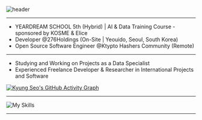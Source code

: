![header](https://capsule-render.vercel.app/api?type=rounded&theme=merko&text=Hello!%20😉%20I'm%20Kyung%20Seo!&fontSize=40&height=100&)


---
- YEARDREAM SCHOOL 5th (Hybrid) | AI & Data Training Course - sponsored by KOSME & Elice <br/>
- Developer @276Holdings (On-Site | Yeouido, Seoul, South Korea) <br/>
- Open Source Software Engineer @Ktypto Hashers Community (Remote) 
---
- Studying and Working on Projects as a Data Specialist <br/>
- Experienced Freelance Developer & Researcher in International Projects and Software 

[![Kyung Seo's GitHub Activity Graph](https://github-readme-activity-graph.vercel.app/graph?username=kkyungseo&theme=merko&hide_border=true&hide_title=true&radius=300&area=true&&days=20)](https://github.com/ashutosh00710/github-readme-activity-graph)

---
![My Skills](https://go-skill-icons.vercel.app/api/icons?i=python,java,cpp,kotlin,mysql,mariadb,sqlite,oracle,sqlserver,mongodb,postgresql,numpy,pandas,sqlalchemy,d3,elasticsearch,grafana,hadoop,leaflet,qt,spring,html,css,js,jquery,vuejs,websocket,react,nodejs,fastapi,tensorflow,huggingface,pytorch,terminal,linux,aws,docker,gradle,snowflake,git,github,githubactions,vscode,sublime,pycharm,androidstudio,arduino,postman,figma,slack,miro,lucidchart,jira,maven,jupyter,opensource,kaggle,googlecolab,latex,overleaf&theme=dark)

---
